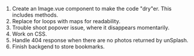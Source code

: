 1. Create an Image.vue component to make the code "dry"er. This includes methods.
1. Replace for loops with maps for readability.
1. Trouble shoot popover issue, where it disappears momentarily.
1. Work on CSS.
1. Handle 404 response when there are no photos returned by unSplash.
1. Finish backgend to store bookmarks.